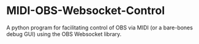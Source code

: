 # MIDI-OBS-Websocket-Control
A python program for facilitating control of OBS via MIDI (or a bare-bones debug GUI) using the OBS Websocket library.
